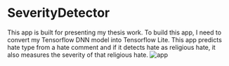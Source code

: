 # SeverityDetector
This app is built for presenting my thesis work. To build this app, I need to convert my Tensorflow DNN model into Tensorflow Lite. This app predicts hate type from a hate comment and if it detects hate as religious hate, it also measures the severity of that religious hate.
![app](https://github.com/nadir-mahmud/SeverityDetector/assets/97097050/1fccadb3-a398-4c45-9ed6-cbcff60c2307)
